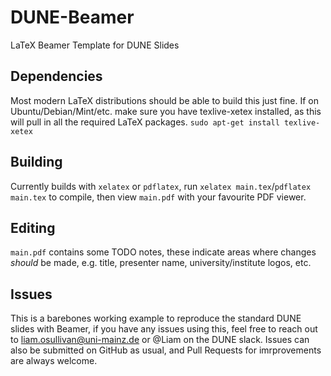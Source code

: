 # DUNE-Beamer

LaTeX Beamer Template for DUNE Slides

## Dependencies

Most modern LaTeX distributions should be able to build this just fine.
If on Ubuntu/Debian/Mint/etc. make sure you have texlive-xetex installed, as this will pull in all the required LaTeX packages.
```sudo apt-get install texlive-xetex```

## Building

Currently builds with `xelatex` or `pdflatex`, run `xelatex main.tex`/`pdflatex main.tex` to compile, then view `main.pdf` with your favourite PDF viewer.


## Editing

`main.pdf` contains some TODO notes, these indicate areas where changes _should_ be made, e.g. title, presenter name, university/institute logos, etc.

## Issues

This is a barebones working example to reproduce the standard DUNE slides with Beamer, if you have any issues using this, feel free to reach out to liam.osullivan@uni-mainz.de or @Liam on the DUNE slack. Issues can also be submitted on GitHub as usual, and Pull Requests for imrprovements are always welcome.
